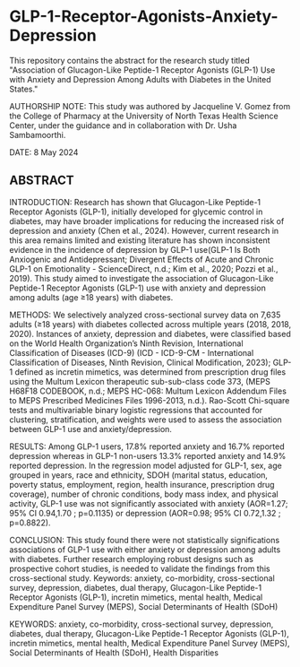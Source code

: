 # GLP-1-Receptor-Agonists-Anxiety-Depression
This repository contains the abstract for the research study titled "Association of Glucagon-Like Peptide-1 Receptor Agonists (GLP-1) Use with Anxiety and Depression Among Adults with Diabetes in the United States."

AUTHORSHIP NOTE: This study was authored by Jacqueline V. Gomez from the College of Pharmacy at the University of North Texas Health Science Center, under the guidance and in collaboration with Dr. Usha Sambamoorthi.

DATE: 8 May 2024

## ABSTRACT

INTRODUCTION: Research has shown that Glucagon-Like Peptide-1 Receptor Agonists (GLP-1), initially developed for glycemic control in diabetes, may have broader implications for reducing the increased risk of depression and anxiety (Chen et al., 2024). However, current research in this area remains limited and existing literature has shown inconsistent evidence in the incidence of depression by GLP-1 use(GLP-1 Is Both Anxiogenic and Antidepressant; Divergent Effects of Acute and Chronic GLP-1 on Emotionality - ScienceDirect, n.d.; Kim et al., 2020; Pozzi et al., 2019). This study aimed to investigate the association of Glucagon-Like Peptide-1 Receptor Agonists (GLP-1) use with anxiety and depression among adults (age ≥18 years) with diabetes. 

METHODS: We selectively analyzed cross-sectional survey data on 7,635 adults (≥18 years) with diabetes collected across multiple years (2018, 2018, 2020). Instances of anxiety, depression and diabetes, were classified based on the World Health Organization’s Ninth Revision, International Classification of Diseases (ICD-9) (ICD - ICD-9-CM - International Classification of Diseases, Ninth Revision, Clinical Modification, 2023); GLP-1 defined as incretin mimetics, was determined from prescription drug files using the Multum Lexicon therapeutic sub-sub-class code 373, (MEPS H68F18 CODEBOOK, n.d.; MEPS HC-068: Multum Lexicon Addendum Files to MEPS Prescribed Medicines Files 1996-2013, n.d.). Rao-Scott Chi-square tests and multivariable binary logistic regressions that accounted for clustering, stratification, and weights were used to assess the association between GLP-1 use and anxiety/depression. 

RESULTS: Among GLP-1 users, 17.8% reported anxiety and 16.7% reported depression whereas in GLP-1 non-users 13.3% reported anxiety and 14.9% reported depression. In the regression model adjusted for GLP-1, sex, age grouped in years, race and ethnicity, SDOH (marital status, education, poverty status, employment, region, health insurance, prescription drug coverage), number of chronic conditions, body mass index, and physical activity, GLP-1 use was not significantly associated with anxiety (AOR=1.27; 95% CI 0.94,1.70 ; p=0.1135) or depression (AOR=0.98; 95% CI 0.72,1.32 ; p=0.8822).

CONCLUSION: This study found there were not statistically significations associations of GLP-1 use with either anxiety or depression among adults with diabetes. Further research employing robust designs such as prospective cohort studies, is needed to validate the findings from this cross-sectional study.
Keywords: anxiety, co-morbidity, cross-sectional survey, depression, diabetes, dual therapy, Glucagon-Like Peptide-1 Receptor Agonists (GLP-1), incretin mimetics, mental health, Medical Expenditure Panel Survey (MEPS), Social Determinants of Health (SDoH) 

KEYWORDS: anxiety, co-morbidity, cross-sectional survey, depression, diabetes, dual therapy, Glucagon-Like Peptide-1 Receptor Agonists (GLP-1), incretin mimetics, mental health, Medical Expenditure Panel Survey (MEPS), Social Determinants of Health (SDoH), Health Disparities
